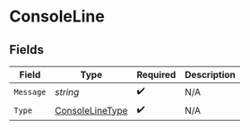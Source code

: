 # ConsoleLine


## Fields

| Field                                                     | Type                                                      | Required                                                  | Description                                               |
| --------------------------------------------------------- | --------------------------------------------------------- | --------------------------------------------------------- | --------------------------------------------------------- |
| `Message`                                                 | *string*                                                  | :heavy_check_mark:                                        | N/A                                                       |
| `Type`                                                    | [ConsoleLineType](../../models/shared/consolelinetype.md) | :heavy_check_mark:                                        | N/A                                                       |